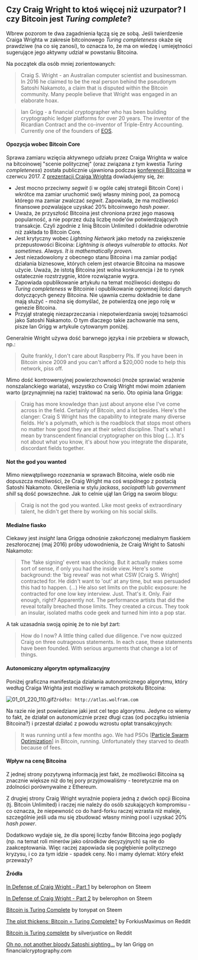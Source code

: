 ##  Czy Craig Wright to ktoś więcej niż uzurpator? I czy Bitcoin jest *Turing complete*?

Wbrew pozorom te dwa zagadnienia łączą się ze sobą. Jeśli twierdzenie Craiga Wrighta w zakresie bitcoinowego *Turing completeness* okaże się prawdziwe (na co się zanosi), to oznacza to, że ma on wiedzę i umiejętności sugerujące jego aktywny udział w powstaniu Bitcoina.

Na początek dla osób mniej zorientowanych:

> Craig S. Wright - an Australian computer scientist and businessman. In 2016 he claimed to be the real person behind the pseudonym Satoshi Nakamoto, a claim that is disputed within the Bitcoin community. Many people believe that Wright was engaged in an elaborate hoax.

> Ian Grigg - a financial cryptographer who has been building cryptographic ledger platforms for over 20 years. The inventor of the Ricardian Contract and the co-inventor of Triple-Entry Accounting. Currently one of the founders of [EOS](https://eos.io/).

#### Opozycja wobec Bitcoin Core

Sprawa zamiaru wzięcia aktywnego udziału przez Craiga Wrighta w walce na bitcoinowej "scenie politycznej" (oraz związana z tym kwestia *Turing completeness*) została publicznie ujawniona podczas [konferencji Bitcoina](https://www.ledgerjournal.org/ojs/index.php/ledger/announcement/view/13) w czerwcu 2017. Z [prezentacji Craiga Wrighta](https://www.youtube.com/watch?time_continue=343&v=v1_gxvx_QGo) dowiadujemy się, że:

- Jest mocno przeciwny *segwit* (i w ogóle całej strategii Bitcoin Core) i wkrótce ma zamiar uruchomić swój własny mining pool, za pomocą którego ma zamiar zwalczać *segwit*. Zapowiada, że ma możliwości finansowe pozwalające uzyskać 20% bitcoinwego *hash power*.
- Uważa, że przyszłość Bitcoina jest chroniona przez jego masową popularność, a nie poprzez dużą liczbę node'ów potwierdzających transakcje. Czyli zgodnie z linią Bitcoin Unlimited i dokładnie odwrotnie niż zakłada to Bitcoin Core.
- Jest krytyczny wobec *Lightning Network* jako metody na zwiększenie przepustowości Bicoina: *Lightning is always vulnerable to attacks. Not sometimes. Always. It is mathematically proven.*
- Jest niezadowolony z obecnego stanu Bitcoina i ma zamiar podjąć działania biznesowe, których celem jest otwarcie Bitcoina na masowe użycie. Uważa, że istotą Bitcoina jest wolna konkurencja i że to rynek ostatecznie rozstrzygnie, które rozwiązanie wygra.
- Zapowiada opublikowanie artykułu na temat możliwości dostępu do *Turing completeness* w Bitcoinie i opublikowanie ogromnej ilości danych dotyczących genezy Bitcoina. Nie ujawnia czemu dokładnie te dane mają służyć - można się domyślać, że potwierdzą one jego rolę w genezie Bitcoina.  
- Przyjął strategię niezaprzeczania i niepotwierdzania swojej tożsamości jako Satoshi Nakamoto. O tym dlaczego takie zachowanie ma sens, pisze Ian Grigg w artykule cytowanym poniżej.

Generalnie Wright używa dość barwnego języka i nie przebiera w słowach, np.:

> Quite frankly, I don't care about Raspberry PIs. If you have been in Bitcoin since 2009 and you can't afford a $20,000 node to help this network, piss off.

Mimo dość kontrowersyjnej powierzchowności (może sprawiać wrażenie nonszalanckiego wariata), wszystko co Craig Wright mówi moim zdaniem warto (przynajmniej na razie) traktować na serio. Oto opinia Iana Grigga:

> Craig has more knowledge than just about anyone else I've come across in the field. Certainly of Bitcoin, and a lot besides. Here's the clanger: Craig S Wright has the capability to integrate many diverse fields. He's a polymath, which is the roadblock that stops most others no matter how good they are at their select discipline. That's what I mean by transcendent financial cryptographer on this blog (...). It's not about what you know, it's about how you integrate the disparate, discordant fields together. 

#### Not the god you wanted

Mimo niewątpliwego rozeznania w sprawach Bitcoina, wiele osób nie dopuszcza możliwości, że Craig Wright ma coś wspólnego z postacią Satoshi Nakamoto. Określenia w stylu *jackass*, *sociopath* lub *government shill* są dość powszechne. Jak to celnie ujął Ian Grigg na swoim blogu:

> Craig is not the god you wanted. Like most geeks of extraordinary talent, he didn't get there by working on his social skills.

#### Medialne fiasko

Ciekawy jest *insight* Iana Grigga odnośnie zakończonej medialnym fiaskiem zeszłorocznej (maj 2016) próby udowodnienia, że Craig Wright to Satoshi Nakamoto: 

> The 'fake signing' event was shocking. But it actually makes some sort of sense, if only you had the inside view. Here's some background: the 'big reveal' was not what CSW [Craig S. Wright] contracted for. He didn't want to 'out' at any time, but was persuaded this had to happen. (...) He also set limits on the public exposure: he contracted for one low key interview. Just. That's it. Only. Fair enough, right? Apparently not. The performance artists that did the reveal totally breached those limits. They created a circus. They took an insular, isolated maths code geek and turned him into a pop star.

A tak uzasadnia swoją opinię że to nie był żart:

> How do I now? A little thing called due diligence. I've now quizzed Craig on three outrageous statements. In each case, these statements have been founded. With serious arguments that change a lot of things.

#### Autonomiczny algorytm optymalizacyjny

Poniżej graficzna manifestacja działania autonomicznego algorytmu, który według Craiga Wrighta jest możliwy w ramach protokołu Bitcoina:

![01_01_220_110.gif](https://steemitimages.com/DQmTpUuLxctY6qqEhrJHFYPD3csFYfXbsnhAarJNjhaB4Lg/01_01_220_110.gif)```Źródło: http://atlas.wolfram.com```

Na razie nie jest powiedziane jaki jest cel tego algorytmu. Jedyne co wiemy to fakt, że działał on autonomicznie przez długi czas (od początku istnienia Bitcoina?) i przestał działać z powodu wzrostu opłat transakcyjnych:

> It was running until a few months ago. We had PSOs [[Particle Swarm Optimization](https://en.wikipedia.org/wiki/Particle_swarm_optimization)] in Bitcoin, running. Unfortunately they starved to death because of fees.

#### Wpływ na cenę Bitcoina

Z jednej strony pozytywną informacją jest fakt, że możliwości Bitcoina są znacznie większe niż do tej pory przyjmowaliśmy - teoretycznie ma on zdolności porównywalne z Ethereum.

Z drugiej strony Craig Wright wyraźnie popiera jedną z dwóch opcji Bicoina (tj. Bitcoin Unlimited) i raczej nie należy do osób szukających kompromisu - co oznacza, że niepewność co do hard-forku raczej wzrasta niż maleje, szczególnie jeśli uda mu się zbudować własny mining pool i uzyskać 20% *hash power*.

Dodatkowo wydaje się, że dla sporej liczby fanów Bitcoina jego poglądy (np. na temat roli minerów jako ośrodków decyzyjnych) są nie do zaakceptowania. Więc raczej zapowiada się pogłębienie politycznego kryzysu, i co za tym idzie - spadek ceny. No i mamy dylemat: który efekt przeważy?

#### Źródła

[In Defense of Craig Wright - Part 1](https://steemit.com/bitcoin/@belerophon/in-defense-of-craig-wright-part-1) by belerophon on Steem

[In Defense of Craig Wright - Part 2](https://steemit.com/bitcoin/@belerophon/in-defense-of-craig-wright-part-ii) by belerophon on Steem

[Bitcoin is Turing Complete](https://steemit.com/crypto/@tonypat/bitcoin-is-turing-complete) by tonypat on Steem

[The plot thickens: Bitcoin = Turing Complete?](https://www.reddit.com/r/btc/comments/6kgb7q/the_plot_thickens_bitcoin_turing_complete/) by ForkiusMaximus on Reddit

[Bitcoin is Turing complete](https://www.reddit.com/r/btc/comments/6lhdg8/bitcoin_is_turing_complete/) by silverjustice on Reddit

[Oh no, not another bloody Satoshi sighting...](http://financialcryptography.com/mt/archives/001617.html) by Ian Grigg on financialcryptography.com
